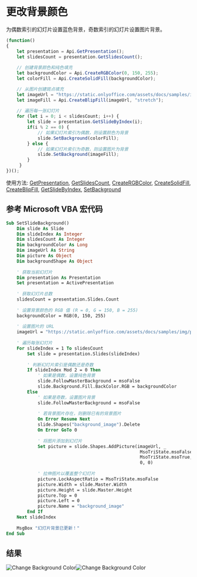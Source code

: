 # 更改背景颜色

为偶数索引的幻灯片设置蓝色背景，奇数索引的幻灯片设置图片背景。

<!-- This code snippet is shown in the screenshot. -->

<!-- eslint-skip -->

``` ts
(function()
{
    let presentation = Api.GetPresentation(); 
    let slidesCount = presentation.GetSlidesCount();
    
    // 创建背景颜色和纯色填充
    let backgroundColor = Api.CreateRGBColor(0, 150, 255);
    let colorFill = Api.CreateSolidFill(backgroundColor);

    // 从图片创建斑点填充
    let imageUrl = "https://static.onlyoffice.com/assets/docs/samples/img/presentation_sky.png";
    let imageFill = Api.CreateBlipFill(imageUrl, "stretch");
    
    // 遍历每一张幻灯片
    for (let i = 0; i < slidesCount; i++) {
        let slide = presentation.GetSlideByIndex(i);
        if(i % 2 == 0) {
            // 如果幻灯片索引为偶数，则设置颜色为背景
            slide.SetBackground(colorFill);
        } else {
            // 如果幻灯片索引为奇数，则设置图片为背景
            slide.SetBackground(imageFill);
        }
     }
})();
```

使用方法: [GetPresentation](../../../../office-api/usage-api/presentation-api/Api/Methods/GetPresentation.md), [GetSlidesCount](../../../../office-api/usage-api/presentation-api/ApiPresentation/Methods/GetSlidesCount.md), [CreateRGBColor](../../../../office-api/usage-api/presentation-api/Api/Methods/CreateRGBColor.md), [CreateSolidFill](../../../../office-api/usage-api/presentation-api/Api/Methods/CreateSolidFill.md), [CreateBlipFill](../../../../office-api/usage-api/presentation-api/Api/Methods/CreateBlipFill.md), [GetSlideByIndex](../../../../office-api/usage-api/presentation-api/ApiPresentation/Methods/GetSlideByIndex.md), [SetBackground](../../../../office-api/usage-api/presentation-api/ApiSlide/Methods/SetBackground.md)

## 参考 Microsoft VBA 宏代码

<!-- code generated with AI -->

``` vb
Sub SetSlideBackground()
    Dim slide As Slide
    Dim slideIndex As Integer
    Dim slidesCount As Integer
    Dim backgroundColor As Long
    Dim imageUrl As String
    Dim picture As Object
    Dim backgroundShape As Object
    
    ' 获取当前幻灯片
    Dim presentation As Presentation
    Set presentation = ActivePresentation
    
    ' 获取幻灯片总数
    slidesCount = presentation.Slides.Count
    
    ' 设置背景颜色的 RGB 值 (R = 0, G = 150, B = 255)
    backgroundColor = RGB(0, 150, 255)
    
    ' 设置图片的 URL
    imageUrl = "https://static.onlyoffice.com/assets/docs/samples/img/presentation_sky.png"
    
    ' 遍历每张幻灯片
    For slideIndex = 1 To slidesCount
        Set slide = presentation.Slides(slideIndex)
        
        ' 判断幻灯片索引是偶数还是奇数
        If slideIndex Mod 2 = 0 Then
            ' 如果是偶数，设置纯色背景
            slide.FollowMasterBackground = msoFalse
            slide.Background.Fill.BackColor.RGB = backgroundColor
        Else
            ' 如果是奇数，设置图片背景
            slide.FollowMasterBackground = msoFalse
            
            ' 若背景图片存在，则删除已有的背景图片
            On Error Resume Next
            slide.Shapes("background_image").Delete
            On Error GoTo 0
            
            ' 将图片添加到幻灯片
            Set picture = slide.Shapes.AddPicture(imageUrl, _
                                                   MsoTriState.msoFalse, _
                                                   MsoTriState.msoTrue, _
                                                   0, 0)
            
            ' 拉伸图片以覆盖整个幻灯片
            picture.LockAspectRatio = MsoTriState.msoFalse
            picture.Width = slide.Master.Width
            picture.Height = slide.Master.Height
            picture.Top = 0
            picture.Left = 0
            picture.Name = "background_image"
        End If
    Next slideIndex
    
    MsgBox "幻灯片背景已更新！"
End Sub
```

## 结果

![Change Background Color](/assets/images/plugins/change-background-color.png#gh-light-mode-only)![Change Background Color](/assets/images/plugins/change-background-color.dark.png#gh-dark-mode-only)
